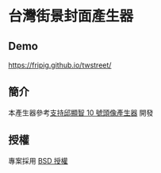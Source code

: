 # 台灣街景封面產生器

## Demo

https://fripig.github.io/twstreet/

## 簡介

本產生器參考[支持邱顯智 10 號頭像產生器](https://github.com/yhsiang/10) 開發

## 授權

專案採用 [BSD 授權](LICENSE)
